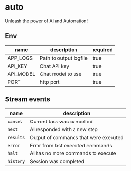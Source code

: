 # auto

Unleash the power of AI and Automation!

## Env

| name      | description            | required |
| --------- | ---------------------- | -------- |
| APP_LOGS  | Path to output logfile | true     |
| API_KEY   | Chat API key           | true     |
| API_MODEL | Chat model to use      | true     |
| PORT      | http port              | true     |

## Stream events

|name | description |
|-|-|
| `cancel` | Current task was cancelled |
| `next` | AI responded with a new step  |
| `results` | Output of commands that were executed |
| `error` | Error from last executed commands |
| `halt` | AI has no more commands to execute |
| `history` | Session was completed |
